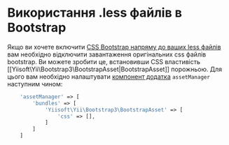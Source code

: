 Використання .less файлів в Bootstrap
=====================================

Якщо ви хочете включити [CSS Bootstrap напряму до ваших less файлів](http://getbootstrap.com/getting-started/#customizing)
вам необхідно відключити завантаження оригінальних css файлів bootstrap.
Ви можете зробити це, встановивши CSS властивість [[Yiisoft\Yii\Bootstrap3\BootstrapAsset|BootstrapAsset]] порожньою.
Для цього вам необхідно налаштувати [компонент додатка](https://github.com/yiisoft/yii2/blob/master/docs/guide/structure-application-components.md)
`assetManager` наступним чином:

```php
    'assetManager' => [
        'bundles' => [
            'Yiisoft\Yii\Bootstrap3\BootstrapAsset' => [
                'css' => [],
            ]
        ]
    ]
```
